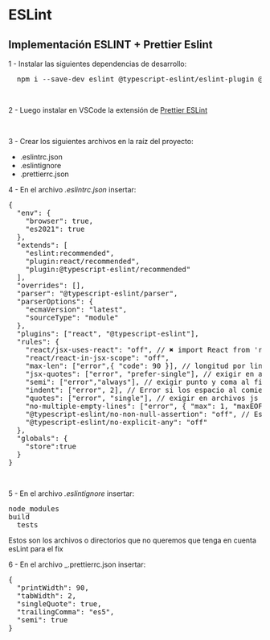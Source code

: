 # ESLint
## **Implementación ESLINT + Prettier Eslint**

1 - Instalar las siguientes dependencias de desarrollo:
<pre>
  npm i --save-dev eslint @typescript-eslint/eslint-plugin @typescript-eslint/parser eslint-plugin-react
</pre>
</br>

2 - Luego instalar en VSCode la extensión de [Prettier ESLint](https://marketplace.visualstudio.com/items?itemName=rvest.vs-code-prettier-eslint)

</br>

3 - Crear los siguientes archivos en la raíz del proyecto:
  - .eslintrc.json
  - .eslintignore
  - .prettierrc.json

4 - En el archivo _.eslintrc.json_ insertar:
<pre>
{
  "env": {
    "browser": true,
    "es2021": true
  },
  "extends": [
    "eslint:recommended",
    "plugin:react/recommended",
    "plugin:@typescript-eslint/recommended"
  ],
  "overrides": [],
  "parser": "@typescript-eslint/parser",
  "parserOptions": {
    "ecmaVersion": "latest",
    "sourceType": "module"
  },
  "plugins": ["react", "@typescript-eslint"],
  "rules": {
    "react/jsx-uses-react": "off", // ✖️ import React from 'react';
    "react/react-in-jsx-scope": "off", 
    "max-len": ["error",{ "code": 90 }], // longitud por linea
    "jsx-quotes": ["error", "prefer-single"], // exigir en archivos jsx las comillas simples
    "semi": ["error","always"], // exigir punto y coma al final de las sentencias
    "indent": ["error", 2], // Error si los espacio al comienzo de las lineas es distinto a dos
    "quotes": ["error", "single"], // exigir en archivos js las comillas simples
    "no-multiple-empty-lines": ["error", { "max": 1, "maxEOF": 0 }], // lineas vacías no mas de dos saltos de lineas y al final de los archivos no puede haber salto de lineas 
    "@typescript-eslint/no-non-null-assertion": "off", // Esto soluciona un problema en el archivo main.tsx
    "@typescript-eslint/no-explicit-any": "off"
  },
  "globals": {
    "store":true
  }
}
</pre>
 </br>

5 - En el archivo _.eslintignore_ insertar:
<pre>
node_modules
build
__tests__
</pre>
Estos son los archivos o directorios que no queremos que tenga en cuenta esLint para el fix
</br>

6 - En el archivo _.prettierrc.json insertar:
<pre>
{
  "printWidth": 90,
  "tabWidth": 2,
  "singleQuote": true,
  "trailingComma": "es5",
  "semi": true
}
</pre>
